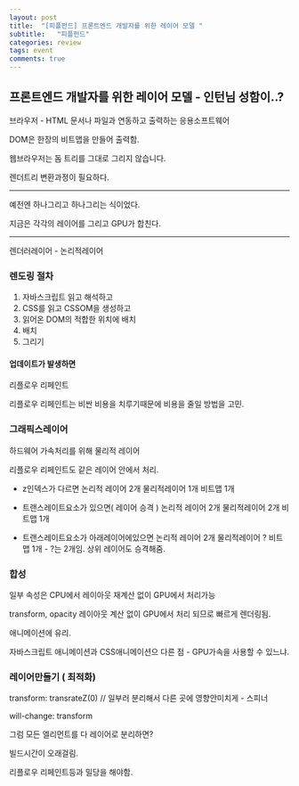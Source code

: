 ```yaml
---
layout: post
title:  "[피플펀드] 프론트엔드 개발자를 위한 레이어 모델 "
subtitle:   "피플펀드"
categories: review
tags: event
comments: true
---
```


## 프론트엔드 개발자를 위한 레이어 모델 - 인턴님 성함이..?

브라우저 - HTML 문서나 파일과 연동하고 출력하는 응용소프트웨어

DOM은 한장의 비트맵을 만들어 출력함.

웹브라우저는 돔 트리를 그대로 그리지 않습니다.

렌더트리 변환과정이 필요하다.

---

예전엔 하나그리고 하나그리는 식이었다.

지금은 각각의 레이어를 그리고 GPU가 합친다.

---

렌더러레이어 - 논리적레이어

### 렌도링 절차

1. 자바스크립트 읽고 해석하고
2. CSS를 읽고 CSSOM을 생성하고
3. 읽어온 DOM의 적합한 위치에 배치
4. 배치
5. 그리기

#### 업데이트가 발생하면

리플로우 리페인트

리플로우 리페인트는 비싼 비용을 치루기때문에 비용을 줄일 방법을 고민.

### 그래픽스레이어

하드웨어 가속처리를 위해 물리적 레이어

리플로우 리페인트도 같은 레이어 안에서 처리.

- z인덱스가 다르면 논리적 레이어 2개 물리적레이어 1개 비트맵 1개

- 트랜스레이트요소가 있으면( 레이어 승격 ) 논리적 레이어 2개 물리적레이어 2개 비트맵 1개

- 트랜스레이트요소가 아래레이어에있으면 논리적 레이어 2개 물리적레이어 ? 비트맵 1개 - ?는 2개임. 상위 레이어도 승격해줌.

### 합성

일부 속성은 CPU에서 레이아웃 재계산 없이 GPU에서 처리가능

transform, opacity 레이아웃 계산 없이 GPU에서 처리 되므로 빠르게 렌더링됨.

애니메이션에 유리.

자바스크립트 애니메이션과 CSS애니메이션으 다른 점 - GPU가속을 사용할 수 있느냐.

### 레이어만들기 ( 최적화)

transform: transrateZ(0) // 일부러 분리해서 다른 곳에 영향안미치게 - 스피너

will-change: transform

그럼 모든 엘리먼트를 다 레이어로 분리하면?

빌드시간이 오래걸림.

리플로우 리페인트등과 밀당을 해야함.

